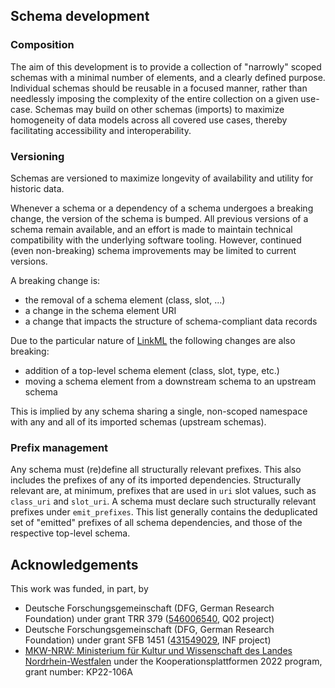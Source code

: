## Schema development

### Composition

The aim of this development is to provide a collection of "narrowly" scoped schemas with a minimal number of elements, and a clearly defined purpose.
Individual schemas should be reusable in a focused manner, rather than needlessly imposing the complexity of the entire collection on a given use-case.
Schemas may build on other schemas (imports) to maximize homogeneity of data models across all covered use cases, thereby facilitating accessibility and interoperability.

### Versioning

Schemas are versioned to maximize longevity of availability and utility for historic data.

Whenever a schema or a dependency of a schema undergoes a breaking change, the version of the schema is bumped.
All previous versions of a schema remain available, and an effort is made to maintain technical compatibility with the underlying software tooling.
However, continued (even non-breaking) schema improvements may be limited to current versions.

A breaking change is:

- the removal of a schema element (class, slot, ...)
- a change in the schema element URI
- a change that impacts the structure of schema-compliant data records

Due to the particular nature of [LinkML](https://linkml.io/linkml) the following changes are also breaking:

- addition of a top-level schema element (class, slot, type, etc.)
- moving a schema element from a downstream schema to an upstream schema

This is implied by any schema sharing a single, non-scoped namespace with any and all of its imported schemas (upstream schemas).

### Prefix management

Any schema must (re)define all structurally relevant prefixes.
This also includes the prefixes of any of its imported dependencies.
Structurally relevant are, at minimum, prefixes that are used in `uri` slot values, such as `class_uri` and `slot_uri`.
A schema must declare such structurally relevant prefixes under `emit_prefixes`.
This list generally contains the deduplicated set of "emitted" prefixes of all schema dependencies, and those of the respective top-level schema.

## Acknowledgements

This work was funded, in part, by

- Deutsche Forschungsgemeinschaft (DFG, German Research Foundation) under grant TRR 379 ([546006540](https://gepris.dfg.de/gepris/projekt/546006540), Q02 project)
- Deutsche Forschungsgemeinschaft (DFG, German Research Foundation) under grant SFB 1451 ([431549029](https://gepris.dfg.de/gepris/projekt/431549029), INF project)
- [MKW-NRW: Ministerium für Kultur und Wissenschaft des Landes Nordrhein-Westfalen](https://www.mkw.nrw) under the Kooperationsplattformen 2022 program, grant number: KP22-106A
